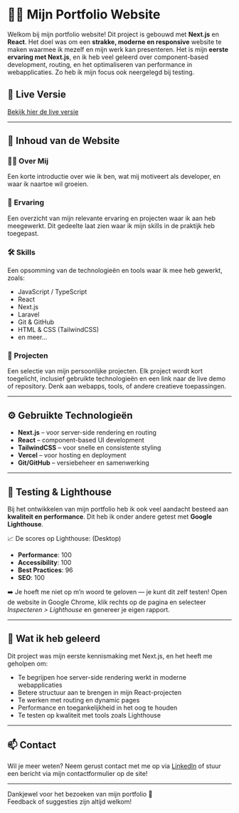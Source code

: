 # 🧑‍💻 Mijn Portfolio Website

Welkom bij mijn portfolio website! Dit project is gebouwd met **Next.js** en **React**. Het doel was om een **strakke, moderne en responsive** website te maken waarmee ik mezelf en mijn werk kan presenteren. Het is mijn **eerste ervaring met Next.js**, en ik heb veel geleerd over component-based development, routing, en het optimaliseren van performance in webapplicaties. Zo heb ik mijn focus ook neergelegd bij testing. 

## 🚀 Live Versie
[Bekijk hier de live versie](https://www.fmbruinzeel.nl/)  

---

## 📄 Inhoud van de Website

### 🧍‍♂️ Over Mij
Een korte introductie over wie ik ben, wat mij motiveert als developer, en waar ik naartoe wil groeien. 

### 💼 Ervaring
Een overzicht van mijn relevante ervaring en projecten waar ik aan heb meegewerkt. Dit gedeelte laat zien waar ik mijn skills in de praktijk heb toegepast.

### 🛠️ Skills
Een opsomming van de technologieën en tools waar ik mee heb gewerkt, zoals:
- JavaScript / TypeScript
- React
- Next.js
- Laravel
- Git & GitHub
- HTML & CSS (TailwindCSS)
- en meer...

### 📁 Projecten
Een selectie van mijn persoonlijke projecten. Elk project wordt kort toegelicht, inclusief gebruikte technologieën en een link naar de live demo of repository. Denk aan webapps, tools, of andere creatieve toepassingen.

---

## ⚙️ Gebruikte Technologieën

- **Next.js** – voor server-side rendering en routing
- **React** – component-based UI development
- **TailwindCSS** – voor snelle en consistente styling
- **Vercel** – voor hosting en deployment
- **Git/GitHub** – versiebeheer en samenwerking

---

## 🧪 Testing & Lighthouse

Bij het ontwikkelen van mijn portfolio heb ik ook veel aandacht besteed aan **kwaliteit en performance**. Dit heb ik onder andere getest met **Google Lighthouse**.

📈 De scores op Lighthouse: (Desktop)
- **Performance**: 100
- **Accessibility**: 100
- **Best Practices**: 96
- **SEO**: 100

➡️ Je hoeft me niet op m’n woord te geloven — je kunt dit zelf testen! Open de website in Google Chrome, klik rechts op de pagina en selecteer *Inspecteren > Lighthouse* en genereer je eigen rapport. 

---

## 📌 Wat ik heb geleerd

Dit project was mijn eerste kennismaking met Next.js, en het heeft me geholpen om:
- Te begrijpen hoe server-side rendering werkt in moderne webapplicaties
- Betere structuur aan te brengen in mijn React-projecten
- Te werken met routing en dynamic pages
- Performance en toegankelijkheid in het oog te houden
- Te testen op kwaliteit met tools zoals Lighthouse

---

## 📫 Contact

Wil je meer weten? Neem gerust contact met me op via [LinkedIn](https://www.linkedin.com/in/finn-bruinzeel-9b54aa206/) of stuur een bericht via mijn contactformulier op de site!

---

Dankjewel voor het bezoeken van mijn portfolio 🙌  
Feedback of suggesties zijn altijd welkom!
